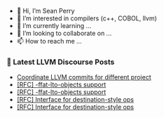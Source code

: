 - 👋 Hi, I’m Sean Perry
- 👀 I’m interested in compilers (c++, COBOL, llvm)
- 🌱 I’m currently learning ...
- 💞️ I’m looking to collaborate on ...
- 📫 How to reach me ...

<!---
s66perry/s66perry is a ✨ special ✨ repository because its `README.md` (this file) appears on your GitHub profile.
You can click the Preview link to take a look at your changes.
--->
### 📕 Latest LLVM Discourse Posts

<!-- DISCOURSE-LLVM:START -->
- [Coordinate LLVM commits for different project](https://discourse.llvm.org/t/coordinate-llvm-commits-for-different-project/63990?page=2#post_24)
- [[RFC] -ffat-lto-objects support](https://discourse.llvm.org/t/rfc-ffat-lto-objects-support/63977#post_7)
- [[RFC] -ffat-lto-objects support](https://discourse.llvm.org/t/rfc-ffat-lto-objects-support/63977#post_6)
- [[RFC] Interface for destination-style ops](https://discourse.llvm.org/t/rfc-interface-for-destination-style-ops/64056?page=2#post_30)
- [[RFC] Interface for destination-style ops](https://discourse.llvm.org/t/rfc-interface-for-destination-style-ops/64056?page=2#post_29)
<!-- DISCOURSE-LLVM:END -->

